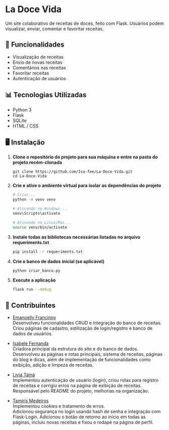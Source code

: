 # La Doce Vida

Um site colaborativo de receitas de doces, feito com Flask. Usuários podem visualizar, enviar, comentar e favoritar receitas.

## 🔎 Funcionalidades

- Visualização de receitas
- Envio de novas receitas
- Comentários nas receitas
- Favoritar receitas
- Autenticação de usuários

## 📊 Tecnologias Utilizadas

- Python 3
- Flask
- SQLite
- HTML / CSS

## 🖥️ Instalação

1. **Clone o repositório do projeto para sua máquina e entre na pasta do projeto recém-clonada**

    ```git
    git clone https://github.com/Isa-fee/La-Doce-Vida.git
    cd La-Doce-Vida
    ```

2. **Crie e ative o ambiente virtual para isolar as dependências do projeto**

    ```sh
    # Criar...
    python -m venv venv

    # Ativando no Windows...
    venv\Scripts\activate

    # Ativando no Linux/Mac...
    source venv/bin/activate
    ```

3. **Instale todas as bibliotecas necessárias listadas no arquivo requeriments.txt**

    ```sh
    pip install -r requeriments.txt
    ```

4. **Crie o banco de dados inicial (se aplicável)**

    ```sh
    python criar_banco.py
    ```

5. **Execute a aplicação**

    ```sh
    flask run --debug
    ```

## 👥 Contribuintes

- [Emanoelly Francinny](https://github.com/FranbryloB)  
  Desenvolveu funcionalidades CRUD e integração do banco de receitas.  
  Criou páginas de cadastro, estilização de login/registro e banco de dados de usuários.

- [Isabele Fernanda](https://github.com/Isa-Fee)  
  Criadora principal da estrutura do site e do banco de dados.  
  Desenvolveu as páginas e rotas principais, sistema de receitas, páginas do blog e dicas, além de implementação de funcionalidades como exibição, adição e limpeza de receitas.

- [Livia Tainá](https://github.com/LiviaVolieari)  
  Implementou autenticação de usuário (login), criou rotas para registro de receitas e corrigiu erros na página de exibição de receitas.  
  Responsável pelo README do projeto, melhorias na organização.

- [Tamíris Medeiros](https://github.com/medeirostamiris)  
  Implementou cookies e tratamento de erros.  
  Adicionou segurança no login usando hash de senha e integração com Flask-Login.                                                                                    Adicionou o botão de retorno ao início em todas as páginas, incluiu novas receitas e fixou o rodapé na página de perfil.                                                                                                                      
